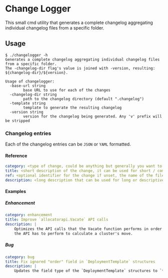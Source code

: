 # Change Logger

This small cmd utility that generates a complete changelog aggregating individual changelog files from a specific folder.

## Usage

```console
$ ./changelogger -h
Generates a complete changelog aggregating individual changelog files from a specific folder.
The -changelog-dir flag's value is joined with -version, resulting: ${changelog-dir}/${version}.

Usage of changelogger:
  -base-url string
    	base URL to use for each of the changes
  -changelog-dir string
    	path to the changelog directory (default ".changelog")
  -template string
    	template to generate the resulting changelog
  -version string
    	version for the changelog being generated. Any 'v' prefix will be stripped
```

### Changelog entries

Each of the changelog entries can be `JSON` or `YAML` formatted.

#### Reference

```yaml
category: <type of change, could be anything but generally you want to specify the type of change>
title: <short description of the change, it can be used for short / compacted changelogs or as the title of more complex ones>
ref: <optional identifier for the change if unset, the name of the file will be used. The full URL will be creating by interpolating the base-url flag value with this value>
description: <long description that can be used for long or descriptive changelogs combined with the title field>
```

#### Examples

##### Enhancement

```yaml
category: enhancement
title: Improve `allocatorapi.Vacate` API calls
description: |
    Optimizes the API calls that the Vacate function performs in order to reduce the amount of work
    the API has to perform to calculate a cluster's move.
```

##### Bug

```yaml
category: bug
title: Fix ignored "order" field in `DeploymentTemplate` structures
description: |
    Updates the field type of the `DeploymentTemplate` structures to `*int32` so the `0` value is not lost when the JSON is decoded.
```
